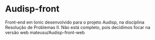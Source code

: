 # Audisp-front

Front-end em Ionic desenvolvido para o projeto Audisp, na disciplina Resolução de Problemas II. Não está completo, pois decidimos focar na versão web mateusu/Audisp-front-web
